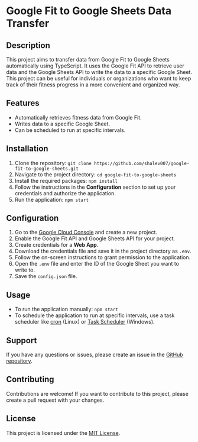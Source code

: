 # Google Fit to Google Sheets Data Transfer

## Description

This project aims to transfer data from Google Fit to Google Sheets automatically using TypeScript. It uses the Google Fit API to retrieve user data and the Google Sheets API to write the data to a specific Google Sheet. This project can be useful for individuals or organizations who want to keep track of their fitness progress in a more convenient and organized way.

## Features

- Automatically retrieves fitness data from Google Fit.
- Writes data to a specific Google Sheet.
- Can be scheduled to run at specific intervals.

## Installation

1. Clone the repository: `git clone https://github.com/shalev007/google-fit-to-google-sheets.git`
2. Navigate to the project directory: `cd google-fit-to-google-sheets`
3. Install the required packages: `npm install`
4. Follow the instructions in the **Configuration** section to set up your credentials and authorize the application.
5. Run the application: `npm start`

## Configuration

1. Go to the [Google Cloud Console](https://console.cloud.google.com/) and create a new project.
2. Enable the Google Fit API and Google Sheets API for your project.
3. Create credentials for a **Web App**.
4. Download the credentials file and save it in the project directory as `.env`.
5. Follow the on-screen instructions to grant permission to the application.
6. Open the `.env` file and enter the ID of the Google Sheet you want to write to.
7. Save the `config.json` file.

## Usage

- To run the application manually: `npm start`
- To schedule the application to run at specific intervals, use a task scheduler like [cron](https://en.wikipedia.org/wiki/Cron) (Linux) or [Task Scheduler](https://en.wikipedia.org/wiki/Windows_Task_Scheduler) (Windows).

## Support

If you have any questions or issues, please create an issue in the [GitHub repository](https://github.com/shalev007/google-fit-to-google-sheets.git/issues).

## Contributing

Contributions are welcome! If you want to contribute to this project, please create a pull request with your changes.

## License

This project is licensed under the [MIT License](https://opensource.org/licenses/MIT).
